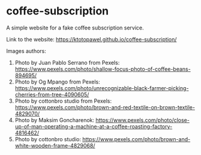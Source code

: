 # coffee-subscription

A simple website for a fake coffee subscription service.

Link to the website: https://ktotopawel.github.io/coffee-subscription/

Images authors: 
1. Photo by Juan Pablo Serrano  from Pexels: https://www.pexels.com/photo/shallow-focus-photo-of-coffee-beans-894695/
2. Photo by Og Mpango from Pexels: https://www.pexels.com/photo/unrecognizable-black-farmer-picking-cherries-from-tree-4090605/
3. Photo by cottonbro studio from Pexels: https://www.pexels.com/photo/brown-and-red-textile-on-brown-textile-4829070/
4. Photo by Maksim Goncharenok: https://www.pexels.com/photo/close-up-of-man-operating-a-machine-at-a-coffee-roasting-factory-4816462/
5. Photo by cottonbro studio: https://www.pexels.com/photo/brown-and-white-wooden-frame-4829068/
